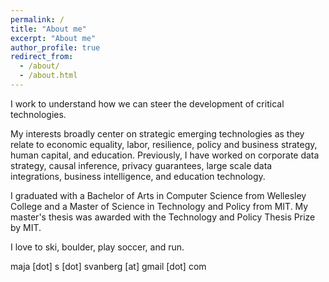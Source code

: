 ```yaml
---
permalink: /
title: "About me"
excerpt: "About me"
author_profile: true
redirect_from: 
  - /about/
  - /about.html
---
```


I work to understand how we can steer the development of critical technologies.

My interests broadly center on strategic emerging technologies as they relate to economic equality, labor, resilience, policy and business strategy, human capital, and education. Previously, I have worked on corporate data strategy, causal inference, privacy guarantees, large scale data integrations, business intelligence, and education technology.

I graduated with a Bachelor of Arts in Computer Science from Wellesley College and a Master of Science in Technology and Policy from MIT. My master's thesis was awarded with the Technology and Policy Thesis Prize by MIT. 

I love to ski, boulder, play soccer, and run. 

maja [dot] s [dot] svanberg [at] gmail [dot] com